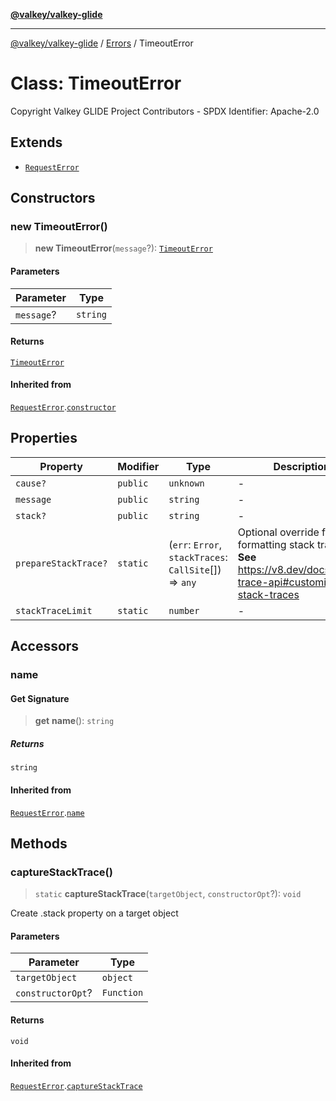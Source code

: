 [**@valkey/valkey-glide**](../../README.md)

***

[@valkey/valkey-glide](../../modules.md) / [Errors](../README.md) / TimeoutError

# Class: TimeoutError

Copyright Valkey GLIDE Project Contributors - SPDX Identifier: Apache-2.0

## Extends

- [`RequestError`](RequestError.md)

## Constructors

### new TimeoutError()

> **new TimeoutError**(`message`?): [`TimeoutError`](TimeoutError.md)

#### Parameters

| Parameter | Type |
| ------ | ------ |
| `message`? | `string` |

#### Returns

[`TimeoutError`](TimeoutError.md)

#### Inherited from

[`RequestError`](RequestError.md).[`constructor`](RequestError.md#constructors)

## Properties

| Property | Modifier | Type | Description | Inherited from |
| ------ | ------ | ------ | ------ | ------ |
| <a id="cause"></a> `cause?` | `public` | `unknown` | - | [`RequestError`](RequestError.md).[`cause`](RequestError.md#cause) |
| <a id="message-1"></a> `message` | `public` | `string` | - | [`RequestError`](RequestError.md).[`message`](RequestError.md#message-1) |
| <a id="stack"></a> `stack?` | `public` | `string` | - | [`RequestError`](RequestError.md).[`stack`](RequestError.md#stack) |
| <a id="preparestacktrace"></a> `prepareStackTrace?` | `static` | (`err`: `Error`, `stackTraces`: `CallSite`[]) => `any` | Optional override for formatting stack traces **See** https://v8.dev/docs/stack-trace-api#customizing-stack-traces | [`RequestError`](RequestError.md).[`prepareStackTrace`](RequestError.md#preparestacktrace) |
| <a id="stacktracelimit"></a> `stackTraceLimit` | `static` | `number` | - | [`RequestError`](RequestError.md).[`stackTraceLimit`](RequestError.md#stacktracelimit) |

## Accessors

### name

#### Get Signature

> **get** **name**(): `string`

##### Returns

`string`

#### Inherited from

[`RequestError`](RequestError.md).[`name`](RequestError.md#name)

## Methods

### captureStackTrace()

> `static` **captureStackTrace**(`targetObject`, `constructorOpt`?): `void`

Create .stack property on a target object

#### Parameters

| Parameter | Type |
| ------ | ------ |
| `targetObject` | `object` |
| `constructorOpt`? | `Function` |

#### Returns

`void`

#### Inherited from

[`RequestError`](RequestError.md).[`captureStackTrace`](RequestError.md#capturestacktrace)

